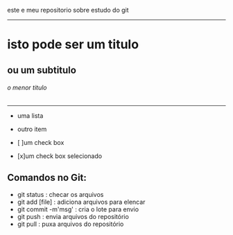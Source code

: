 este e meu repositorio sobre estudo do git

---

#  isto pode ser um titulo

## ou um subtitulo

###### o menor titulo

---


- uma lista
- outro item

- [ ]um check box
- [x]um check box selecionado

## Comandos no Git:

- git status : checar os arquivos
- git add [file] : adiciona arquivos para elencar
- git commit -m'msg' : cria o lote para envio
- git push : envia arquivos do repositório
- git pull : puxa arquivos do repositório
